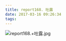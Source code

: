 ```yaml
---
title: report168. 吐露
date: 2017-03-16 09:26:34
tags:
---
```

![report168.+吐露.jpg](https://i.loli.net/2017/09/15/59bb9cf3992db.jpg)
